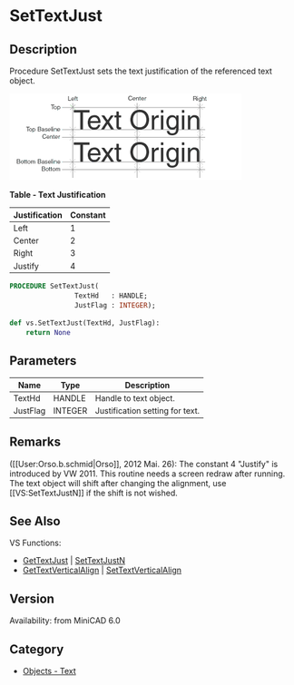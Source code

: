# SetTextJust

## Description
Procedure SetTextJust sets the text justification of the referenced text object. 


![Text Locus](files/Textlocus.gif)

**Table - Text Justification**

| Justification | Constant |
|---------------|----------|
| Left          | 1        |
| Center        | 2        |
| Right         | 3        |
| Justify       | 4        |

```pascal
PROCEDURE SetTextJust(
				TextHd   : HANDLE;
				JustFlag : INTEGER);
```

```python
def vs.SetTextJust(TextHd, JustFlag):
    return None
```

## Parameters
|Name|Type|Description|
|---|---|---|
|TextHd|HANDLE|Handle to text object.|
|JustFlag|INTEGER|Justification setting for text.|

## Remarks
([[User:Orso.b.schmid|Orso]], 2012 Mai. 26): The constant 4 "Justify" is introduced by VW 2011. This routine needs a screen redraw after running. The text object will shift after changing the alignment, use [[VS:SetTextJustN]] if the shift is not wished.

## See Also
VS Functions:
* [GetTextJust](GetTextJust.md) | [SetTextJustN](SetTextJustN.md) 
* [GetTextVerticalAlign](GetTextVerticalAlign.md) | [SetTextVerticalAlign](SetTextVerticalAlign.md)

## Version
Availability: from MiniCAD 6.0

## Category
* [Objects - Text](../Categories/Objects%20-%20Text.md)
